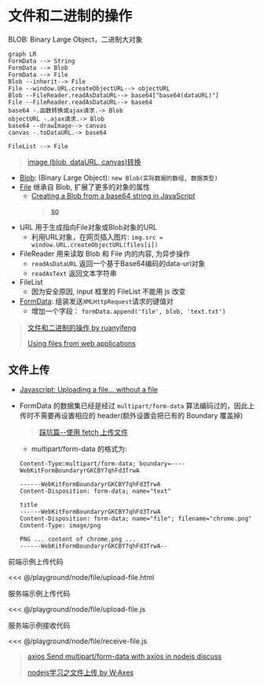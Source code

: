 # 文件和二进制的操作

BLOB: Binary Large Object，二进制大对象

```mermaid
graph LR
FormData --> String
FormData --> Blob
FormData --> File
Blob --inherit--> File
File --window.URL.createObjectURL--> objectURL
Blob --FileReader.readAsDataURL--> base64["base64(dataURL)"]
File --FileReader.readAsDataURL--> base64
base64 -.函数转换或ajax请求.-> Blob
objectURL -.ajax请求.-> Blob
base64 --drawImage--> canvas
canvas -.toDataURL.-> base64

FileList --> File

```

> [image (blob, dataURL, canvas)转换](https://chiayilai.com/image-%E5%90%84%E7%A8%AE%E5%9E%8B%E6%85%8B%E8%BD%89%E6%8F%9Bblob-dataurl-canvas-in-javascript/)

* [Blob](https://developer.mozilla.org/zh-CN/docs/Web/API/Blob): (Binary Large Object): `new Blob(实际数据的数组, 数据类型)`
* [File](https://developer.mozilla.org/zh-CN/docs/Web/API/File) 继承自 Blob, 扩展了更多的对象的属性
  * [Creating a Blob from a base64 string in JavaScript](https://www.npmjs.com/package/b64-to-blob)
    > [so](https://stackoverflow.com/questions/16245767/creating-a-blob-from-a-base64-string-in-javascript)
* URL 用于生成指向File对象或Blob对象的URL
  * 利用URL对象，在网页插入图片: `img.src = window.URL.createObjectURL(files[i])`
* FileReader 用来读取 Blob 和 File 内的内容, 为异步操作
  * `readAsDataURL` 返回一个基于Base64编码的data-uri对象
  * `readAsText` 返回文本字符串
* FileList
  * 因为安全原因, input 框里的 FileList 不能用 js 改变
* [FormData](https://developer.mozilla.org/zh-CN/docs/Web/API/FormData/Using_FormData_Objects): 组装发送`XMLHttpRequest`请求的键值对
  * 增加一个字段： `formData.append('file', blob, 'text.txt')`

> [文件和二进制的操作 by ruanyifeng](http://javascript.ruanyifeng.com/htmlapi/file.html)
>
> [Using files from web applications](https://developer.mozilla.org/en-US/docs/Using_files_from_web_applications)

## 文件上传

* [Javascript: Uploading a file… without a file](https://stackoverflow.com/a/22858914/2307918)
* FormData 的数据集已经是经过 `multipart/form-data` 算法编码过的，因此上传时不需要再设置相应的 header(额外设置会把已有的 Boundary 覆盖掉)
  >[踩坑篇--使用 fetch 上传文件](https://zhuanlan.zhihu.com/p/34291688)
  * multipart/form-data 的格式为:

  ```shell
  Content-Type:multipart/form-data; boundary=----WebKitFormBoundaryrGKCBY7qhFd3TrwA

  ------WebKitFormBoundaryrGKCBY7qhFd3TrwA
  Content-Disposition: form-data; name="text"

  title
  ------WebKitFormBoundaryrGKCBY7qhFd3TrwA
  Content-Disposition: form-data; name="file"; filename="chrome.png"
  Content-Type: image/png

  PNG ... content of chrome.png ...
  ------WebKitFormBoundaryrGKCBY7qhFd3TrwA--
  ```

前端示例上传代码

<<< @/playground/node/file/upload-file.html

服务端示例上传代码

<<< @/playground/node/file/upload-file.js

服务端示例接收代码

<<< @/playground/node/file/receive-file.js
  
> [axios Send multipart/form-data with axios in nodejs discuss](https://github.com/axios/axios/issues/789)
>
> [nodejs学习之文件上传 by W·Axes](https://www.cnblogs.com/axes/p/4308430.html)
